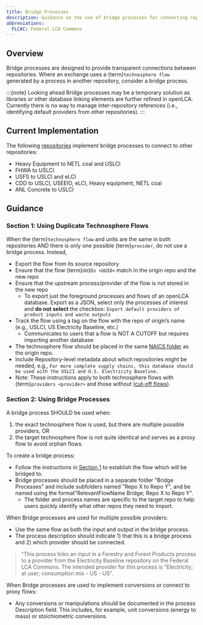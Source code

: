 ```yaml
---
title: Bridge Processes
description: Guidance on the use of bridge processes for connecting repositories
abbreviations:
  FLCAC: Federal LCA Commons
---
```


## Overview
Bridge processes are designed to provide transparent connections between repositories.
Where an exchange uses a {term}`technosphere flow` generated by a process in another repository, consider a bridge process.

:::{note} Looking ahead
Bridge processes may be a temporary solution as libraries or other database linking elements are further refined in openLCA.
Currently there is no way to manage inter-repository references (i.e., identifying default providers from other repositories).
:::

## Current Implementation
The following [repositories](../FLCAC_Repositories.md) implement bridge processes to connect to other repositories:

- Heavy Equipment to NETL coal and USLCI
- FHWA to USLCI
- USFS to USLCI and eLCI
- CDD to USLCI, USEEIO, eLCI, Heavy equipment, NETL coal
- ANL Concrete to USLCI

## Guidance

### Section 1: Using Duplicate Technosphere Flows
When the {term}`technosphere flow` and units are the same in both repositories AND there is only one possible {term}`provider`, do not use a bridge process. Instead,

- Export the flow from its source repository
- Ensure that the flow {term}`UUIDs <UUID>` match in the origin repo and the new repo
- Ensure that the upstream process/provider of the flow is not stored in the new repo
  - To export just the foreground processes and flows of an openLCA database. Export as a JSON, select only the processes of interest and **do not select** the checkbox: `Export default providers of product inputs and waste outputs`
- Track the flow using a tag on the flow with the repo of origin’s name (e.g., USLCI, US Electricity Baseline, etc.)
  - Communicates to users that a flow is NOT A CUTOFF but requires importing another database
- The technosphere flow should be placed in the same [NAICS folder](../DataSubmissionHandbook.md#naics-categorization) as the origin repo.
- Include Repository-level metadata about which repositories might be needed, e.g., `For more complete supply chains, this database should be used with the USLCI and U.S. Electricity Baseline.`
- Note: These instructions apply to both technosphere flows with {term}`providers <provider>` and those without ([cut-off flows](../DataSubmissionHandbook.md#cut-off-flows)).

### Section 2: Using Bridge Processes

A bridge process SHOULD be used when:

1) the exact technosphere flow is used, but there are multiple possible providers, OR
2) the target technosphere flow is not quite identical and serves as a proxy flow to avoid orphan flows.

To create a bridge process:

- Follow the instructions in [Section 1](#section-1-using-duplicate-technosphere-flows) to establish the flow which will be bridged to.
- Bridge processes should be placed in a separate folder "Bridge Processes" and include subfolders named "Repo X to Repo Y", and be named using the format"RelevantFlowName Bridge; Repo X to Repo Y".
  - The folder and process names are specific to the target repo to help users quickly identify what other repos they need to import.


When Bridge processes are used for multiple possible providers:

- Use the same flow as both the input and output in the bridge process.
- The process description should indicate 1) that this is a bridge process and 2) which provider should be connected.

> "This process links an input in a Forestry and Forest Products process to a provider from the Electricity Baseline repository on the Federal LCA Commons. The intended provider for this process is "Electricity; at user; consumption mix - US - US".

When Bridge processes are used to implement conversions or connect to proxy flows:

- Any conversions or manipulations should be documented in the process Description field. This includes, for example, unit conversions (energy to mass) or stoichiometric conversions.
